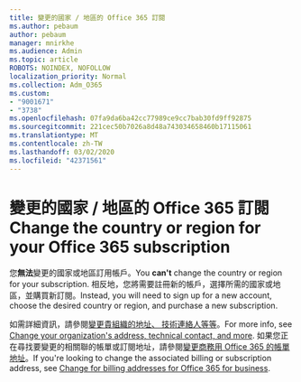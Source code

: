 ```yaml
---
title: 變更的國家 / 地區的 Office 365 訂閱
ms.author: pebaum
author: pebaum
manager: mnirkhe
ms.audience: Admin
ms.topic: article
ROBOTS: NOINDEX, NOFOLLOW
localization_priority: Normal
ms.collection: Adm_O365
ms.custom:
- "9001671"
- "3738"
ms.openlocfilehash: 07fa9da6ba42cc77989ce9cc7bab30fd9ff92875
ms.sourcegitcommit: 221cec50b7026a8d48a743034658460b17115061
ms.translationtype: MT
ms.contentlocale: zh-TW
ms.lasthandoff: 03/02/2020
ms.locfileid: "42371561"
---
```

# <a name="change-the-country-or-region-for-your-office-365-subscription"></a><span data-ttu-id="120a7-102">變更的國家 / 地區的 Office 365 訂閱</span><span class="sxs-lookup"><span data-stu-id="120a7-102">Change the country or region for your Office 365 subscription</span></span>

<span data-ttu-id="120a7-103">您**無法**變更的國家或地區訂用帳戶。</span><span class="sxs-lookup"><span data-stu-id="120a7-103">You **can't** change the country or region for your subscription.</span></span> <span data-ttu-id="120a7-104">相反地，您將需要註冊新的帳戶，選擇所需的國家或地區，並購買新訂閱。</span><span class="sxs-lookup"><span data-stu-id="120a7-104">Instead, you will need to sign up for a new account, choose the desired country or region, and purchase a new subscription.</span></span> 

<span data-ttu-id="120a7-105">如需詳細資訊，請參閱[變更貴組織的地址、 技術連絡人等等](https://docs.microsoft.com/en-us/microsoft-365/admin/manage/change-address-contact-and-more?view=o365-worldwide)。</span><span class="sxs-lookup"><span data-stu-id="120a7-105">For more info, see [Change your organization's address, technical contact, and more](https://docs.microsoft.com/en-us/microsoft-365/admin/manage/change-address-contact-and-more?view=o365-worldwide).</span></span> <span data-ttu-id="120a7-106">如果您正在尋找要變更的相關聯的帳單或訂閱地址，請參閱[變更商務用 Office 365 的帳單地址](https://docs.microsoft.com/en-us/microsoft-365/commerce/billing-and-payments/change-your-billing-addresses?view=o365-worldwide)。</span><span class="sxs-lookup"><span data-stu-id="120a7-106">If you're looking to change the associated billing or subscription address, see [Change for billing addresses for Office 365 for business](https://docs.microsoft.com/en-us/microsoft-365/commerce/billing-and-payments/change-your-billing-addresses?view=o365-worldwide).</span></span> 
